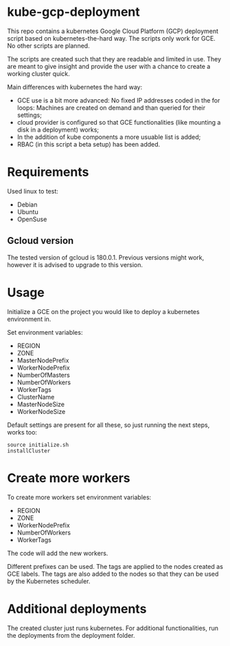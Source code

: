 # kube-gcp-deployment

This repo contains a kubernetes Google Cloud Platform (GCP) deployment script based on kubernetes-the-hard way. The scripts only work for GCE. No other scripts are planned.

The scripts are created such that they are readable and limited in use. They are meant to give insight and provide the user with a chance to create a working cluster quick.

Main differences with kubernetes the hard way:

* GCE use is a bit more advanced: No fixed IP addresses coded in the for loops: Machines are created on demand and than queried for their settings;
* cloud provider is configured so that GCE functionalities (like mounting a disk in a deployment) works;
* In the addition of kube components a more usuable list is added;
* RBAC (in this script a beta setup) has been added.

# Requirements

Used linux to test:
* Debian
* Ubuntu
* OpenSuse

## Gcloud version

The tested version of gcloud is 180.0.1. Previous versions might work, however it is advised to upgrade to this version.

# Usage

Initialize a GCE on the project you would like to deploy a kubernetes environment in.

Set environment variables:

* REGION
* ZONE
* MasterNodePrefix
* WorkerNodePrefix
* NumberOfMasters
* NumberOfWorkers
* WorkerTags
* ClusterName
* MasterNodeSize
* WorkerNodeSize

Default settings are present for all these, so just running the next steps, works too:

    source initialize.sh
    installCluster

# Create more workers

To create more workers set environment variables:

* REGION
* ZONE
* WorkerNodePrefix
* NumberOfWorkers
* WorkerTags

The code will add the new workers.

Different prefixes can be used. The tags are applied to the nodes created as GCE labels. The tags are also added to the nodes so that they can be used by the Kubernetes scheduler.

# Additional deployments

The created cluster just runs kubernetes.
For additional functionalities, run the deployments from the deployment folder.



